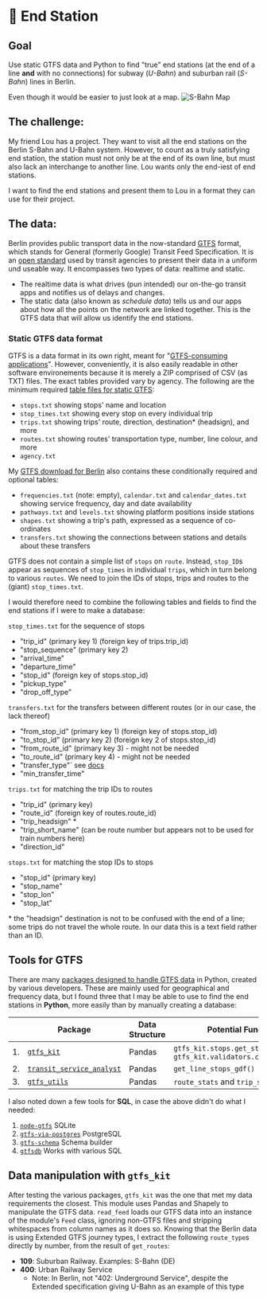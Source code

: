 # 🚉 End Station
## Goal
Use static GTFS data and Python to find "true" end stations (at the end of a line **and** with no connections) for subway (*U-Bahn*) and suburban rail (*S-Bahn*) lines in Berlin. 

Even though it would be easier to just look at a map.
![S-Bahn Map](https://upload.wikimedia.org/wikipedia/commons/5/57/Karte_sbahn_berlin.png)
## The challenge:
My friend Lou has a project. They want to visit all the end stations on the Berlin S-Bahn and U-Bahn system. However, to count as a truly satisfying end station, the station must not only be at the end of its own line, but must also lack an interchange to another line. Lou wants only the end-iest of end stations.

I want to find the end stations and present them to Lou in a format they can use for their project.
## The data:
Berlin provides public transport data in the now-standard [GTFS](https://gtfs.org/) format, which stands for General (formerly Google) Transit Feed Specification. It is an [open standard](https://beyondtransparency.org/chapters/part-2/pioneering-open-data-standards-the-gtfs-story/) used by transit agencies to present their data in a uniform und useable way. It encompasses two types of data: realtime and static.
- The realtime data is what drives (pun intended) our on-the-go transit apps and notifies us of delays and changes.
- The static data (also known as *schedule data*) tells us and our apps about how all the points on the network are linked together. This is the GTFS data that will allow us identify the end stations.

### Static GTFS data format
GTFS is a data format in its own right, meant for "[GTFS-consuming applications](https://www.transitwiki.org/TransitWiki/index.php/Category:GTFS-consuming_applications)". However, conveniently, it is also easily readable in other software environements because it is merely a ZIP comprised of CSV (as TXT) files. The exact tables provided vary by agency. The following are the minimum required [table files for static GTFS](https://gtfs.org/schedule/reference/):
-  `stops.txt` showing stops' name and location
-  `stop_times.txt` showing every stop on every individual trip
-  `trips.txt` showing trips' route, direction, destination* (headsign), and more
-  `routes.txt` showing routes' transportation type, number, line colour, and more
-  `agency.txt`

My [GTFS download for Berlin](https://daten.berlin.de/datensaetze/vbb-fahrplandaten-gtfs) also contains these conditionally required and optional tables:
-  `frequencies.txt` (note: empty), `calendar.txt` and `calendar_dates.txt` showing service frequency, day and date availability
-  `pathways.txt` and `levels.txt` showing platform positions inside stations
-  `shapes.txt` showing a trip's path, expressed as a sequence of co-ordinates 
-  `transfers.txt` showing the connections between stations and details about these transfers

GTFS does not contain a simple list of `stops` on `route`. Instead, `stop_ID`s appear as sequences of `stop_times` in individual `trips`, which in turn belong to various `routes`. We need to join the IDs of stops, trips and routes to the (giant) `stop_times.txt`. 

I would therefore need to combine the following tables and fields to find the end stations if I were to make a database:

`stop_times.txt` for the sequence of stops
- "trip_id"         (primary key 1) (foreign key of trips.trip_id)
- "stop_sequence"   (primary key 2)
- "arrival_time"
- "departure_time"
- "stop_id" (foreign key of stops.stop_id)
- "pickup_type"
- "drop_off_type"

`transfers.txt` for the transfers between different routes (or in our case, the lack thereof)

- "from_stop_id"    (primary key 1) (foreign key of stops.stop_id)
- "to_stop_id"      (primary key 2) (foreign key 2 of stops.stop_id)
- "from_route_id"   (primary key 3) - might not be needed
- "to_route_id"     (primary key 4) - might not be needed
- "transfer_type"`  see [docs](https://gtfs.org/schedule/reference/#transferstxt)
- "min_transfer_time" 

`trips.txt` for matching the trip IDs to routes
- "trip_id"         (primary key)
- "route_id"        (foreign key of routes.route_id)
- "trip_headsign"   *
- "trip_short_name" (can be route number but appears not to be used for train numbers here)
- "direction_id"

`stops.txt` for matching the stop IDs to stops
- "stop_id"         (primary key)
- "stop_name"       
- "stop_lon"
- "stop_lat"

\* the "headsign" destination is not to be confused with the end of a line; some trips do not travel the whole route. In our data this is a text field rather than an ID.

## Tools for GTFS
There are many [packages designed to handle GTFS data](https://gtfs.org/resources/gtfs) in Python, created by various developers. These are mainly used for geographical and frequency data, but I found three that I may be able to use to find the end stations in **Python**, more easily than by manually creating a database:

|    | Package | Data Structure | Potential Functions |
| ---| ------- | -------------- | ------------------- |
| 1.    | [`gtfs_kit`](https://mrcagney.github.io/gtfs_kit_docs/)   | Pandas  | `gtfs_kit.stops.get_stops` and `gtfs_kit.validators.check_transfers`|
| 2. | [`transit_service_analyst`](https://github.com/psrc/transit_service_analyst/wiki/transit_service_analyst-documentation) | Pandas | `get_line_stops_gdf()` |
| 3. | [`gtfs_utils`](https://open-bus-gtfs-utils.readthedocs.io/en/latest/route_stats.html)    | Pandas |  `route_stats` and `trip_stats`| 

I also noted down a few tools for **SQL**, in case the above didn't do what I needed: 
1. [`node-gtfs`](https://github.com/BlinkTagInc/node-gtfs) SQLite
2. [`gtfs-via-postgres`](https://github.com/public-transport/gtfs-via-postgres) PostgreSQL
3. [`gtfs-schema`](https://github.com/tyleragreen/gtfs-schema) Schema builder
4. [`gtfsdb`](https://github.com/OpenTransitTools/gtfsdb) Works with various SQL

## Data manipulation with `gtfs_kit`
After testing the various packages, `gtfs_kit` was the one that met my data requirements the closest. This module uses Pandas and Shapely to manipulate the GTFS data. `read_feed` loads our GTFS data into an instance of the module's `Feed` class, ignoring non-GTFS files and stripping whitespaces from column names as it does so.
Knowing that the Berlin data is using Extended GTFS journey types, I extract the following `route_type`s directly by number, from the result of `get_routes`:
- **109**: Suburban Railway.	Examples:	S-Bahn (DE)
- **400**: Urban Railway Service   
    - Note: In Berlin, not "402: Underground Service", despite the Extended specification giving U-Bahn as an example of this type